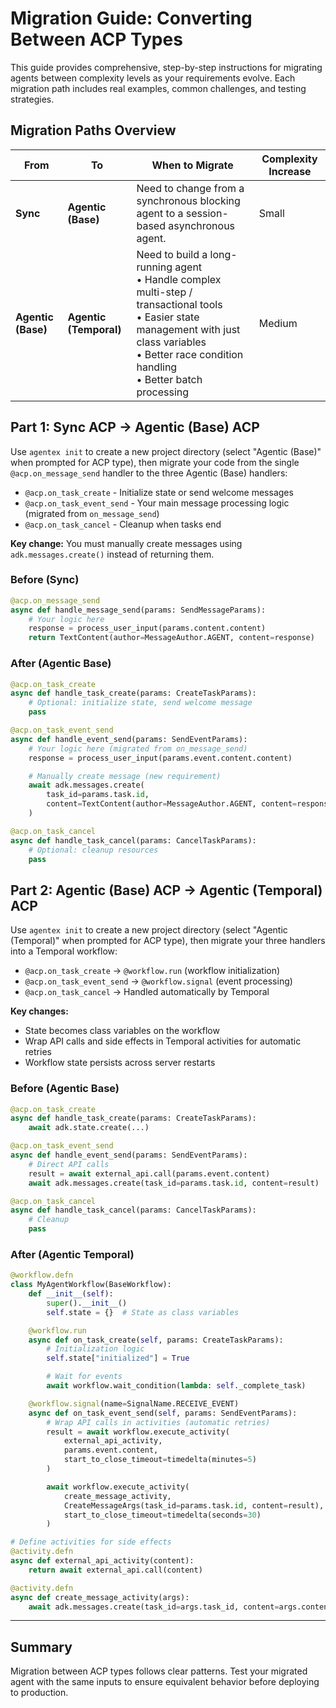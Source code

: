 # Migration Guide: Converting Between ACP Types

This guide provides comprehensive, step-by-step instructions for migrating agents between complexity levels as your requirements evolve. Each migration path includes real examples, common challenges, and testing strategies.

## Migration Paths Overview

| From | To | When to Migrate | Complexity Increase |
|------|----|-----------------|--------------------|
| **Sync** | **Agentic (Base)** | Need to change from a synchronous blocking agent to a session-based asynchronous agent. | Small |
| **Agentic (Base)** | **Agentic (Temporal)** | Need to build a long-running agent<br>• Handle complex multi-step / transactional tools<br>• Easier state management with just class variables<br>• Better race condition handling<br>• Better batch processing | Medium |

## Part 1: Sync ACP → Agentic (Base) ACP

Use `agentex init` to create a new project directory (select "Agentic (Base)" when prompted for ACP type), then migrate your code from the single `@acp.on_message_send` handler to the three Agentic (Base) handlers:

- `@acp.on_task_create` - Initialize state or send welcome messages
- `@acp.on_task_event_send` - Your main message processing logic (migrated from `on_message_send`)
- `@acp.on_task_cancel` - Cleanup when tasks end

**Key change:** You must manually create messages using `adk.messages.create()` instead of returning them.

### Before (Sync)

```python
@acp.on_message_send
async def handle_message_send(params: SendMessageParams):
    # Your logic here
    response = process_user_input(params.content.content)
    return TextContent(author=MessageAuthor.AGENT, content=response)
```

### After (Agentic Base)

```python
@acp.on_task_create
async def handle_task_create(params: CreateTaskParams):
    # Optional: initialize state, send welcome message
    pass

@acp.on_task_event_send
async def handle_event_send(params: SendEventParams):
    # Your logic here (migrated from on_message_send)
    response = process_user_input(params.event.content.content)

    # Manually create message (new requirement)
    await adk.messages.create(
        task_id=params.task.id,
        content=TextContent(author=MessageAuthor.AGENT, content=response)
    )

@acp.on_task_cancel
async def handle_task_cancel(params: CancelTaskParams):
    # Optional: cleanup resources
    pass
```

## Part 2: Agentic (Base) ACP → Agentic (Temporal) ACP

Use `agentex init` to create a new project directory (select "Agentic (Temporal)" when prompted for ACP type), then migrate your three handlers into a Temporal workflow:

- `@acp.on_task_create` → `@workflow.run` (workflow initialization)
- `@acp.on_task_event_send` → `@workflow.signal` (event processing)
- `@acp.on_task_cancel` → Handled automatically by Temporal

**Key changes:**
- State becomes class variables on the workflow
- Wrap API calls and side effects in Temporal activities for automatic retries
- Workflow state persists across server restarts

### Before (Agentic Base)

```python
@acp.on_task_create
async def handle_task_create(params: CreateTaskParams):
    await adk.state.create(...)

@acp.on_task_event_send
async def handle_event_send(params: SendEventParams):
    # Direct API calls
    result = await external_api.call(params.event.content)
    await adk.messages.create(task_id=params.task.id, content=result)

@acp.on_task_cancel
async def handle_task_cancel(params: CancelTaskParams):
    # Cleanup
    pass
```

### After (Agentic Temporal)

```python
@workflow.defn
class MyAgentWorkflow(BaseWorkflow):
    def __init__(self):
        super().__init__()
        self.state = {}  # State as class variables

    @workflow.run
    async def on_task_create(self, params: CreateTaskParams):
        # Initialization logic
        self.state["initialized"] = True

        # Wait for events
        await workflow.wait_condition(lambda: self._complete_task)

    @workflow.signal(name=SignalName.RECEIVE_EVENT)
    async def on_task_event_send(self, params: SendEventParams):
        # Wrap API calls in activities (automatic retries)
        result = await workflow.execute_activity(
            external_api_activity,
            params.event.content,
            start_to_close_timeout=timedelta(minutes=5)
        )

        await workflow.execute_activity(
            create_message_activity,
            CreateMessageArgs(task_id=params.task.id, content=result),
            start_to_close_timeout=timedelta(seconds=30)
        )

# Define activities for side effects
@activity.defn
async def external_api_activity(content):
    return await external_api.call(content)

@activity.defn
async def create_message_activity(args):
    await adk.messages.create(task_id=args.task_id, content=args.content)
```

---

## Summary

Migration between ACP types follows clear patterns. Test your migrated agent with the same inputs to ensure equivalent behavior before deploying to production. 